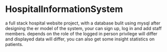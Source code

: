 # HospitalInformationSystem
a full stack hospital website project, with a database bulit using mysql after designing the er model of the system, your can sign up, log in and add staff members.
depends on the role of the logged in  person privilege will differ and displayed data will differ, you can also get some insight statistics on patients.
